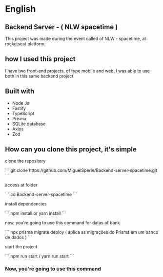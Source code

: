 # English 
<h2>Backend Server - ( NLW spacetime )</h2>

This project was made during the event called of NLW - spacetime, at rocketseat platform.

<h2>how I used this project</h2>

I have two front-end projects, of type mobile and web, I was able to use both in this same backend project.

<h2>Built with</h2>

<ul>
  <li>Node Js</li>
  <li>Fastify</li>
  <li>TypeScript</li>
  <li>Prisma</li>
  <li>SQLite database</li>
  <li>Axios</li>
  <li>Zod</li>
</ul>

<h2>How can you clone this project, it's simple</h2>

<p>clone the repository</p>
```
git clone https://github.com/MiguelSperle/Backend-server-spacetime.git
```

<p>access at folder</p>
```
cd Backend-server-spacetime
```

<p>install dependencies</p>
```
npm install or yarn install
```

<p>now, you're going to use this command for datas of bank</p>
```
npx prisma migrate deploy ( aplica as migrações do Prisma em um banco de dados )
```

<p>start the project</p>
```
npm run start / yarn run start
```

<h3>Now, you're going to use this command</h3>












